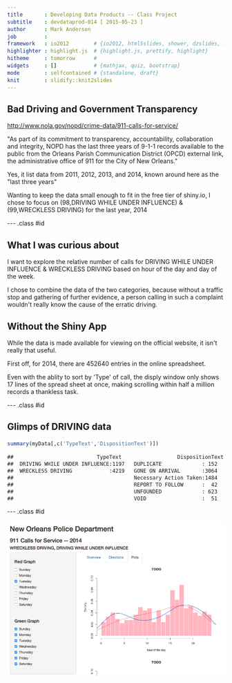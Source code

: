 ```yaml
---
title       : Developing Data Products -- Class Project
subtitle    : devdataprod-014 [ 2015-05-23 ]
author      : Mark Anderson
job         : 
framework   : io2012        # {io2012, html5slides, shower, dzslides, ...}
highlighter : highlight.js  # {highlight.js, prettify, highlight}
hitheme     : tomorrow      # 
widgets     : []            # {mathjax, quiz, bootstrap}
mode        : selfcontained # {standalone, draft}
knit        : slidify::knit2slides
---
```


## Bad Driving and Government Transparency

http://www.nola.gov/nopd/crime-data/911-calls-for-service/

"As part of its commitment to transparency, accountability, collaboration and integrity, NOPD has the last three years of 9-1-1 records available to the public from the Orleans Parish Communication District (OPCD) external link, the administrative office of 911 for the City of New Orleans."


Yes, it list data from 2011, 2012, 2013, and 2014, known around here as the "last three years"


Wanting to keep the data small enough to fit in the free tier of shiny.io, I
chose to focus on (98,DRIVING WHILE UNDER INFLUENCE) & (99,WRECKLESS DRIVING) 
for the last year, 2014

--- .class #id 

## What I was curious about

I want to explore the relative number of calls for DRIVING WHILE UNDER INFLUENCE & WRECKLESS DRIVING  based on hour of the day and day of the week.

I chose to combine the data of the two categories, because without a traffic stop and gathering of further evidence, a person calling in such a complaint wouldn't really know the cause of the erratic driving.



## Without the Shiny App

While the data is made available for viewing on the official website, it
isn't really that useful.

First off, for 2014, there are 452640 entries in the online spreadsheet.

Even with the ablity to sort by 'Type' of call, the disply window only
shows 17 lines of the spread sheet at once, making scrolling within
half a million records a thankless task. 

--- .class #id

## Glimps of DRIVING data




```r
summary(myData[,c('TypeText','DispositionText')])
```

```
##                           TypeText                  DispositionText
##  DRIVING WHILE UNDER INFLUENCE:1197   DUPLICATE             : 152  
##  WRECKLESS DRIVING            :4219   GONE ON ARRIVAL       :3064  
##                                       Necessary Action Taken:1484  
##                                       REPORT TO FOLLOW      :  42  
##                                       UNFOUNDED             : 623  
##                                       VOID                  :  51
```

--- .class #id

![](assets/img/screen_shot.png)
